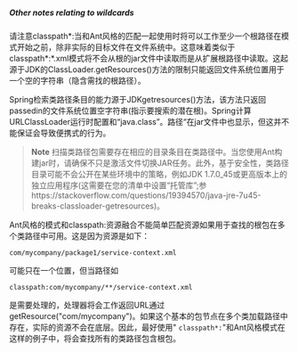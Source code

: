 ##### Other notes relating to wildcards

请注意classpath*:当和Ant风格的匹配一起使用时将可以工作至少一个根路径在模式开始之前，除非实际的目标文件在文件系统中。这意味着类似于classpath*:*.xml模式将不会从根的jar文件中读取而是从扩展根路径中读取。这起源于JDK的ClassLoader.getResources()方法的限制只能返回文件系统位置用于一个空的字符串（隐含需找的根路径）。

Spring检索类路径条目的能力源于JDKgetresources()方法，该方法只返回passedin的文件系统位置空字符串(指示要搜索的潜在根)。Spring计算URLClassLoader运行时配置和“java.class”。路径“在jar文件中也显示，但这并不能保证会导致便携式的行为。

>**Note**
>扫描类路径包需要存在相应的目录条目在类路径中。当您使用Ant构建jar时，请确保不只是激活文件切换JAR任务。此外，基于安全性，类路径目录可能不会公开在某些环境中的策略，例如JDK 1.7.0_45或更高版本上的独立应用程序(这需要在您的清单中设置“托管库”;参https://stackoverflow.com/questions/19394570/java-jre-7u45-breaks-classloader-getresources)。

Ant风格的模式和classpath:资源融合不能简单匹配资源如果用于查找的根包在多个类路径中可用。这是因为资源是如下：

```
com/mycompany/package1/service-context.xml
```

可能只在一个位置，但当路径如

```
classpath:com/mycompany/**/service-context.xml
```

是需要处理的，处理器将会工作返回URL通过getResource("com/mycompany")。如果这个基本的包节点在多个类加载路径中存在，实际的资源不会在底层。因此，最好使用" `classpath*:`"和Ant风格模式在这样的例子中，将会查找所有的类路径包含根包。
